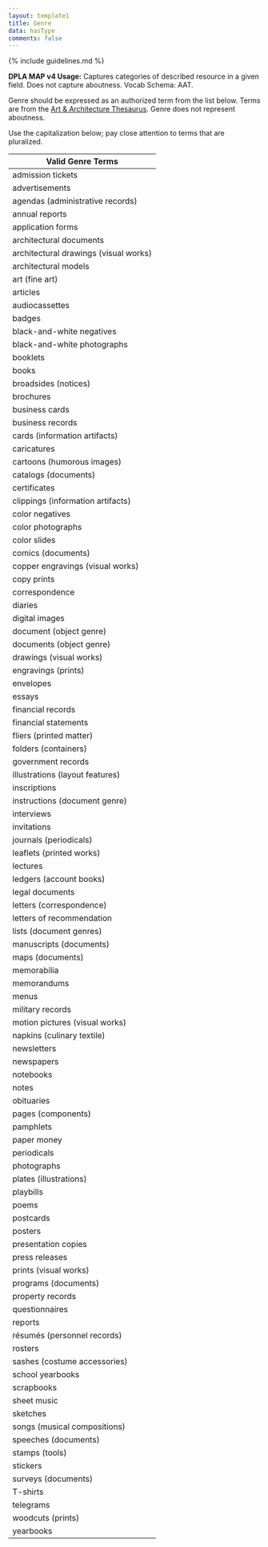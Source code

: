 ```yaml
---
layout: template1
title: Genre
data: hasType
comments: false
---
```


{% include guidelines.md %}

**DPLA MAP v4 Usage:** Captures categories of described resource in a given field. Does not capture aboutness. Vocab Schema: AAT.

Genre should be expressed as an authorized term from the list below. Terms are from the [Art & Architecture Thesaurus](http://www.getty.edu/research/tools/vocabularies/aat/). Genre does not represent aboutness.

Use the capitalization below; pay close attention to terms that are pluralized.

|Valid Genre Terms|
|-----------------|
|admission tickets|
|advertisements|
|agendas (administrative records)|
|annual reports|
|application forms|
|architectural documents|
|architectural drawings (visual works)|
|architectural models|
|art (fine art)|
|articles|
|audiocassettes|
|badges|
|black-and-white negatives|
|black-and-white photographs|
|booklets|
|books|
|broadsides (notices)|
|brochures|
|business cards|
|business records|
|cards (information artifacts)|
|caricatures|
|cartoons (humorous images)|
|catalogs (documents)|
|certificates|
|clippings (information artifacts)|
|color negatives|
|color photographs|
|color slides|
|comics (documents)|
|copper engravings (visual works)|
|copy prints|
|correspondence|
|diaries|
|digital images|
|document (object genre)|
|documents (object genre)|
|drawings (visual works)|
|engravings (prints)|
|envelopes|
|essays|
|financial records|
|financial statements|
|fliers (printed matter)|
|folders (containers)|
|government records|
|illustrations (layout features)|
|inscriptions|
|instructions (document genre)|
|interviews|
|invitations|
|journals (periodicals)|
|leaflets (printed works)|
|lectures|
|ledgers (account books)|
|legal documents|
|letters (correspondence)|
|letters of recommendation|
|lists (document genres)|
|manuscripts (documents)|
|maps (documents)|
|memorabilia|
|memorandums|
|menus|
|military records|
|motion pictures (visual works)|
|napkins (culinary textile)|
|newsletters|
|newspapers|
|notebooks|
|notes|
|obituaries|
|pages (components)|
|pamphlets|
|paper money|
|periodicals|
|photographs|
|plates (illustrations)|
|playbills|
|poems|
|postcards|
|posters|
|presentation copies|
|press releases|
|prints (visual works)|
|programs (documents)|
|property records|
|questionnaires|
|reports|
|résumés (personnel records)|
|rosters|
|sashes (costume accessories)|
|school yearbooks|
|scrapbooks|
|sheet music|
|sketches|
|songs (musical compositions)|
|speeches (documents)|
|stamps (tools)|
|stickers|
|surveys (documents)|
|T-shirts|
|telegrams|
|woodcuts (prints)|
|yearbooks|

